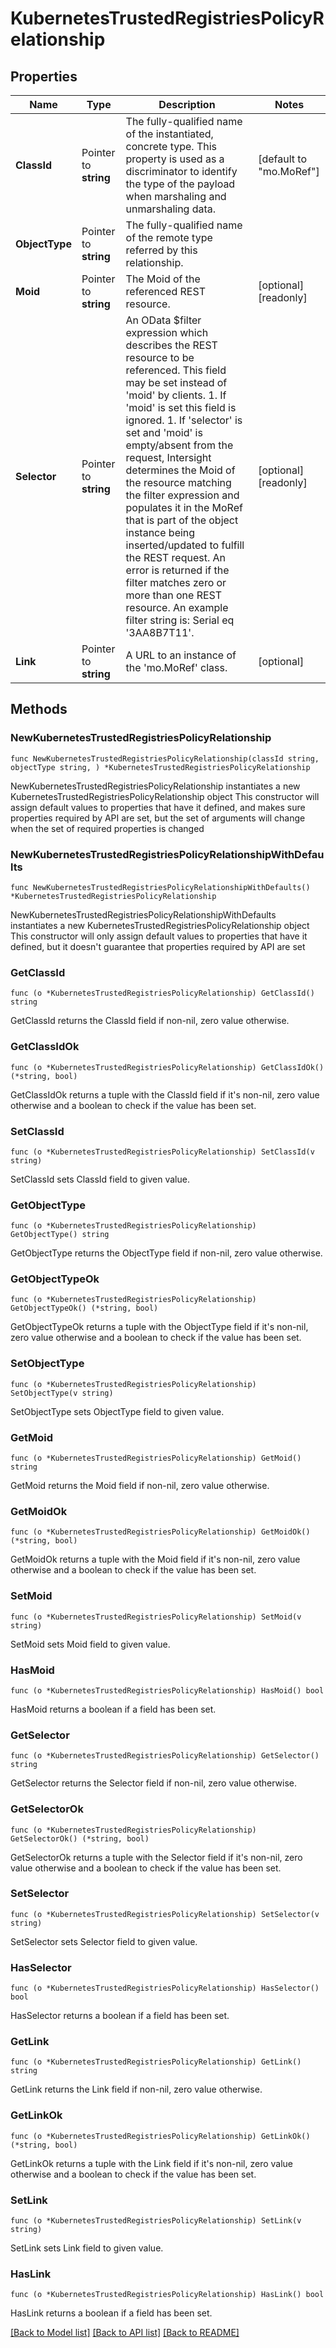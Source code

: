 # KubernetesTrustedRegistriesPolicyRelationship

## Properties

Name | Type | Description | Notes
------------ | ------------- | ------------- | -------------
**ClassId** | Pointer to **string** | The fully-qualified name of the instantiated, concrete type. This property is used as a discriminator to identify the type of the payload when marshaling and unmarshaling data. | [default to "mo.MoRef"]
**ObjectType** | Pointer to **string** | The fully-qualified name of the remote type referred by this relationship. | 
**Moid** | Pointer to **string** | The Moid of the referenced REST resource. | [optional] [readonly] 
**Selector** | Pointer to **string** | An OData $filter expression which describes the REST resource to be referenced. This field may be set instead of &#39;moid&#39; by clients. 1. If &#39;moid&#39; is set this field is ignored. 1. If &#39;selector&#39; is set and &#39;moid&#39; is empty/absent from the request, Intersight determines the Moid of the resource matching the filter expression and populates it in the MoRef that is part of the object instance being inserted/updated to fulfill the REST request. An error is returned if the filter matches zero or more than one REST resource. An example filter string is: Serial eq &#39;3AA8B7T11&#39;. | [optional] [readonly] 
**Link** | Pointer to **string** | A URL to an instance of the &#39;mo.MoRef&#39; class. | [optional] 

## Methods

### NewKubernetesTrustedRegistriesPolicyRelationship

`func NewKubernetesTrustedRegistriesPolicyRelationship(classId string, objectType string, ) *KubernetesTrustedRegistriesPolicyRelationship`

NewKubernetesTrustedRegistriesPolicyRelationship instantiates a new KubernetesTrustedRegistriesPolicyRelationship object
This constructor will assign default values to properties that have it defined,
and makes sure properties required by API are set, but the set of arguments
will change when the set of required properties is changed

### NewKubernetesTrustedRegistriesPolicyRelationshipWithDefaults

`func NewKubernetesTrustedRegistriesPolicyRelationshipWithDefaults() *KubernetesTrustedRegistriesPolicyRelationship`

NewKubernetesTrustedRegistriesPolicyRelationshipWithDefaults instantiates a new KubernetesTrustedRegistriesPolicyRelationship object
This constructor will only assign default values to properties that have it defined,
but it doesn't guarantee that properties required by API are set

### GetClassId

`func (o *KubernetesTrustedRegistriesPolicyRelationship) GetClassId() string`

GetClassId returns the ClassId field if non-nil, zero value otherwise.

### GetClassIdOk

`func (o *KubernetesTrustedRegistriesPolicyRelationship) GetClassIdOk() (*string, bool)`

GetClassIdOk returns a tuple with the ClassId field if it's non-nil, zero value otherwise
and a boolean to check if the value has been set.

### SetClassId

`func (o *KubernetesTrustedRegistriesPolicyRelationship) SetClassId(v string)`

SetClassId sets ClassId field to given value.


### GetObjectType

`func (o *KubernetesTrustedRegistriesPolicyRelationship) GetObjectType() string`

GetObjectType returns the ObjectType field if non-nil, zero value otherwise.

### GetObjectTypeOk

`func (o *KubernetesTrustedRegistriesPolicyRelationship) GetObjectTypeOk() (*string, bool)`

GetObjectTypeOk returns a tuple with the ObjectType field if it's non-nil, zero value otherwise
and a boolean to check if the value has been set.

### SetObjectType

`func (o *KubernetesTrustedRegistriesPolicyRelationship) SetObjectType(v string)`

SetObjectType sets ObjectType field to given value.


### GetMoid

`func (o *KubernetesTrustedRegistriesPolicyRelationship) GetMoid() string`

GetMoid returns the Moid field if non-nil, zero value otherwise.

### GetMoidOk

`func (o *KubernetesTrustedRegistriesPolicyRelationship) GetMoidOk() (*string, bool)`

GetMoidOk returns a tuple with the Moid field if it's non-nil, zero value otherwise
and a boolean to check if the value has been set.

### SetMoid

`func (o *KubernetesTrustedRegistriesPolicyRelationship) SetMoid(v string)`

SetMoid sets Moid field to given value.

### HasMoid

`func (o *KubernetesTrustedRegistriesPolicyRelationship) HasMoid() bool`

HasMoid returns a boolean if a field has been set.

### GetSelector

`func (o *KubernetesTrustedRegistriesPolicyRelationship) GetSelector() string`

GetSelector returns the Selector field if non-nil, zero value otherwise.

### GetSelectorOk

`func (o *KubernetesTrustedRegistriesPolicyRelationship) GetSelectorOk() (*string, bool)`

GetSelectorOk returns a tuple with the Selector field if it's non-nil, zero value otherwise
and a boolean to check if the value has been set.

### SetSelector

`func (o *KubernetesTrustedRegistriesPolicyRelationship) SetSelector(v string)`

SetSelector sets Selector field to given value.

### HasSelector

`func (o *KubernetesTrustedRegistriesPolicyRelationship) HasSelector() bool`

HasSelector returns a boolean if a field has been set.

### GetLink

`func (o *KubernetesTrustedRegistriesPolicyRelationship) GetLink() string`

GetLink returns the Link field if non-nil, zero value otherwise.

### GetLinkOk

`func (o *KubernetesTrustedRegistriesPolicyRelationship) GetLinkOk() (*string, bool)`

GetLinkOk returns a tuple with the Link field if it's non-nil, zero value otherwise
and a boolean to check if the value has been set.

### SetLink

`func (o *KubernetesTrustedRegistriesPolicyRelationship) SetLink(v string)`

SetLink sets Link field to given value.

### HasLink

`func (o *KubernetesTrustedRegistriesPolicyRelationship) HasLink() bool`

HasLink returns a boolean if a field has been set.


[[Back to Model list]](../README.md#documentation-for-models) [[Back to API list]](../README.md#documentation-for-api-endpoints) [[Back to README]](../README.md)


